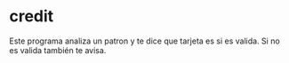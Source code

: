 # credit

Este programa analiza un patron y te dice que tarjeta es si es valida. Si no es valida también te avisa.

